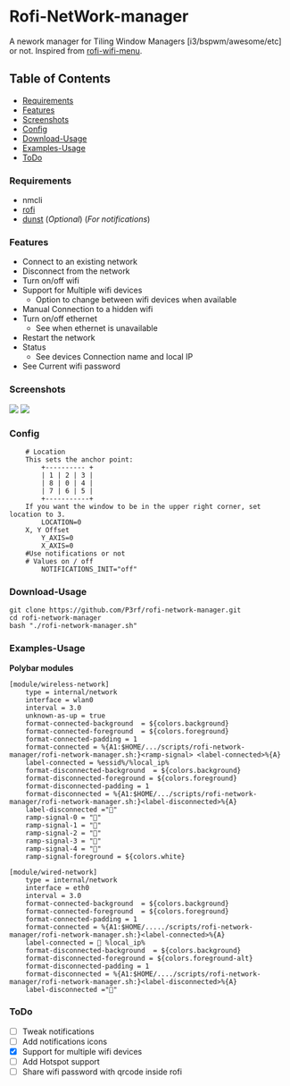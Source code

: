 
# Rofi-NetWork-manager

A nework manager for Tiling Window Managers [i3/bspwm/awesome/etc] or not.
Inspired from [rofi-wifi-menu](https://github.com/zbaylin/rofi-wifi-menu).

## Table of Contents
* [Requirements](#requirements)
* [Features](#features)
* [Screenshots](#screenshots)
* [Config](#config)
* [Download-Usage](#download-usage)
* [Examples-Usage](#examples-usage)
* [ToDo](#todo)
### Requirements
* nmcli
* [rofi](https://github.com/davatorium/rofi)
* [dunst](https://github.com/dunst-project/dunst) (_Optional_) (_For notifications_)

### Features

* Connect to an existing network
* Disconnect from the network
* Turn on/off wifi
* Support for Multiple wifi devices
  * Option to change between wifi devices when available
* Manual Connection to a hidden wifi
* Turn on/off ethernet
  * See when ethernet is unavailable
* Restart the network
* Status
  * See devices Connection name and local IP
* See Current wifi password
### Screenshots
<img src="https://raw.githubusercontent.com/P3rf/rofi-network-manager/master/desktop.png"/>
<img src="https://raw.githubusercontent.com/P3rf/rofi-network-manager/master/options.png"/>

### Config

````
	# Location
	This sets the anchor point:
		+---------- +
		| 1 | 2 | 3 |
		| 8 | 0 | 4 |
		| 7 | 6 | 5 |
		+-----------+
	If you want the window to be in the upper right corner, set location to 3.
		LOCATION=0
	X, Y Offset
		Y_AXIS=0
		X_AXIS=0
	#Use notifications or not
	# Values on / off
		NOTIFICATIONS_INIT="off"
````

### Download-Usage
```
git clone https://github.com/P3rf/rofi-network-manager.git
cd rofi-network-manager
bash "./rofi-network-manager.sh"
```
### Examples-Usage

**Polybar modules**
```
[module/wireless-network]
	type = internal/network
	interface = wlan0
	interval = 3.0
	unknown-as-up = true
	format-connected-background  = ${colors.background}
	format-connected-foreground  = ${colors.foreground}
	format-connected-padding = 1
	format-connected = %{A1:$HOME/.../scripts/rofi-network-manager/rofi-network-manager.sh:}<ramp-signal> <label-connected>%{A}
	label-connected = %essid%/%local_ip%
	format-disconnected-background  = ${colors.background}
	format-disconnected-foreground = ${colors.foreground}
	format-disconnected-padding = 1
	format-disconnected = %{A1:$HOME/.../scripts/rofi-network-manager/rofi-network-manager.sh:}<label-disconnected>%{A}
	label-disconnected =""
	ramp-signal-0 = "󰤯"
	ramp-signal-1 = "󰤟"
	ramp-signal-2 = "󰤢"
	ramp-signal-3 = "󰤥"
	ramp-signal-4 = "󰤨"
	ramp-signal-foreground = ${colors.white}
```
```
[module/wired-network]
	type = internal/network
	interface = eth0
	interval = 3.0
	format-connected-background  = ${colors.background}
	format-connected-foreground  = ${colors.foreground}
	format-connected-padding = 1
	format-connected = %{A1:$HOME/...../scripts/rofi-network-manager/rofi-network-manager.sh:}<label-connected>%{A}
	label-connected =  %local_ip%
	format-disconnected-background  = ${colors.background}
	format-disconnected-foreground = ${colors.foreground-alt}
	format-disconnected-padding = 1
	format-disconnected = %{A1:$HOME/..../scripts/rofi-network-manager/rofi-network-manager.sh:}<label-disconnected>%{A}
	label-disconnected ="󰌺"
```
### ToDo
* [ ] Tweak notifications
* [ ] Add notifications icons
* [X] Support for multiple wifi devices
* [ ] Add Hotspot support
* [ ] Share wifi password with qrcode inside rofi